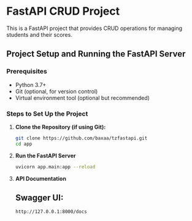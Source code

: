 # FastAPI CRUD Project

This is a FastAPI project that provides CRUD operations for managing students and their scores.

## Project Setup and Running the FastAPI Server

### Prerequisites

- Python 3.7+
- Git (optional, for version control)
- Virtual environment tool (optional but recommended)

### Steps to Set Up the Project

1. **Clone the Repository (if using Git):**

   ```bash
   git clone https://github.com/baxaa/tzfastapi.git
   cd app
2. **Run the FastAPI Server**

     ```bash
     uvicorn app.main:app --reload
   
3. **API Documentation**
   ## Swagger UI:
   ```bash
   http://127.0.0.1:8000/docs
